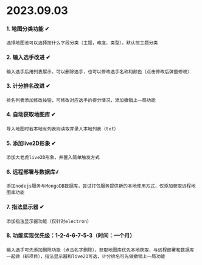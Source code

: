 # 2023.09.03

#### 1. 地图分类功能 ✔

    选择地图池可以选择按什么字段分类（主题，难度，类型），默认按主题分类

#### 2. 输入选手改进 ✔

    输入选手后用列表展示，可以删除选手，也可以修改选手名称和颜色（点击修改后弹窗修改）

#### 3. 计分排名改进 ✔

    排名列表添加修改按钮，可修改对应选手的得分情况，添加撤销上一局功能

#### 4. 自动获取地图库 ✔

    导入地图时若本地有列表则读取并录入本地列表（txt）

#### 5. 添加live2D形象 ✔

    添加大老虎live2D形象，并置入简单触发方式

#### 6. 远程部署与数据库√

    添加nodejs服务与MongoDB数据库，尝试打包服务提供新的本地使用方式，仅添加获取远程地图库功能

#### 7. 指法显示器 ✔

    添加指法显示器功能（仅针对electron）

#### 8. 功能实现优先级：1-2-4-6-7-5-3（时间：一个月）

    输入选手可先添加删除功能（点击名字删除），获取地图库优先本地获取，与远程部署和数据库一起做（新项目），指法显示器和live2D可选，计分排名可先做撤销上一局功能